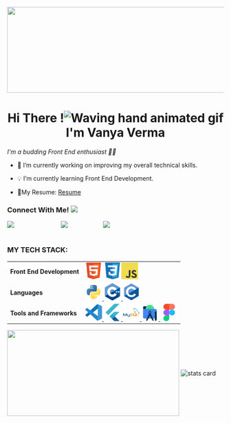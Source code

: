 <img src="https://renvecpress.files.wordpress.com/2019/01/fantasyforestbanner.jpg" height="200" width="900"
     >
<h1 align="center">Hi There !<img src="https://raw.githubusercontent.com/nixin72/nixin72/master/wave.gif"
         alt="Waving hand animated gif"
         height="45"
         width="45" /> I'm Vanya Verma </h1>

*I'm a budding Front End enthusiast 👩‍💻*

- 🔭 I’m currently working on improving my overall technical skills.
- 💡 I’m currently learning  Front End Development.

- 📃My Resume: [Resume](https://drive.google.com/file/d/1Y96hDgxZNn3I4flMo8H95mzG5wlcXBum/view?usp=sharing)



### Connect With Me! <img src="https://github.com/PulkitSinghDev/PulkitSinghDev/blob/main/Handshake.gif" height="25px" style="max-width:100%;">
<a href="https://www.linkedin.com/in/vanya-verma-196b511b8/">
  <img align="left" width="125px" src="https://img.shields.io/badge/LinkedIn-0077B5?style=for-the-badge&logo=linkedin&logoColor=white" />
</a>
<a href="mailto: vanya.verma31@gmail.com">
  <img align="left" width="98px" src="https://img.shields.io/badge/Gmail-D14836?style=for-the-badge&logo=gmail&logoColor=white" />
</a>
<a href="https://www.instagram.com/vanya._.verma/">
  <img align="left" width="135px" src="https://img.shields.io/badge/Instagram-E4405F?style=for-the-badge&logo=instagram&logoColor=white" />
</a>
<br/>
<br/>


### MY TECH STACK:
|                 |           |
| --------------- | --------- |
| **Front End Development** | <img src="https://github.com/devicons/devicon/blob/master/icons/html5/html5-original.svg" alt="HTML5" width="40" height="40"/> <img src="https://github.com/devicons/devicon/blob/master/icons/css3/css3-original.svg" alt="CSS3" width="40" height="40"/><img src="https://github.com/devicons/devicon/blob/master/icons/javascript/javascript-original.svg" alt="HTML5" width="40" height="40"/>
| **Languages** | <a href="https://www.w3schools.com/python/" target="_blank" rel="noreferrer"> <img src="https://raw.githubusercontent.com/devicons/devicon/master/icons/python/python-original.svg" alt="python3" width="40" height="40"/> </a><a href="https://www.w3schools.com/cpp/" target="_blank" rel="noreferrer"> <img src="https://raw.githubusercontent.com/devicons/devicon/master/icons/cplusplus/cplusplus-original.svg" alt="cplusplus" width="40" height="40"/> </a><a href="https://www.w3schools.com/c/" target="_blank" rel="noreferrer"> <img src="https://raw.githubusercontent.com/devicons/devicon/master/icons/c/c-original.svg" alt="c" width="40" height="40"/> </a>   <a href="https://www.w3schools.com/css/" target="_blank" rel="noreferrer">   |
|**Tools and Frameworks**| <a href="https://code.visualstudio.com/" target="_blank" rel="noreferrer"><img src="https://github.com/devicons/devicon/blob/master/icons/vscode/vscode-original.svg" alt="vscode" width="40" height="40"/></a><a href="https://www.w3schools.com/flutter/" target="_blank" rel="noreferrer"> <img src="https://raw.githubusercontent.com/devicons/devicon/master/icons/flutter/flutter-original.svg" alt="flutter" width="40" height="40"/> </a> <a href="https://www.mysql.com/" target="_blank" rel="noreferrer"> <img src="https://raw.githubusercontent.com/devicons/devicon/master/icons/mysql/mysql-original-wordmark.svg" alt="mysql" width="40" height="40"/> </a><a href="https://www.w3schools.com/androidstudio/" target="_blank" rel="noreferrer"> <img src="https://raw.githubusercontent.com/devicons/devicon/master/icons/androidstudio/androidstudio-original.svg" alt="flutter" width="40" height="40"/> </a><a href="https://www.w3schools.com/figma/" target="_blank" rel="noreferrer"> <img src="https://raw.githubusercontent.com/devicons/devicon/master/icons/figma/figma-original.svg" alt="figma" width="40" height="40"/> </a>|



<img align="center" height="200px" width="400" src="https://github-readme-stats.vercel.app/api?username=vanya31&count_private=true&theme=material-palenight&show_icons=true" />

<img align="center" alt= "stats card" height="200px" width="400" src="https://github-readme-streak-stats.herokuapp.com/?user=vanya31&theme=material-palenight">







